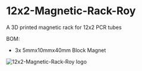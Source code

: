 # 12x2-Magnetic-Rack-Roy
A 3D printed magnetic rack for 12x2 PCR tubes

BOM:
- 3x 5mmx10mmx40mm Block Magnet 

![12x2-Magnetic-Rack-Roy logo](https://raw.githubusercontent.com/BastianWagner/12x2-Magnetic-Rack-Roy/master/image_rack.png)

